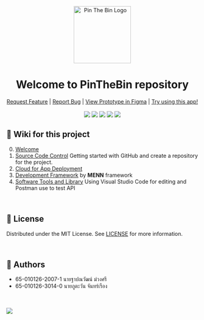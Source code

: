 <p align="center">
  <img src="https://github.com/ATOMIC09/PinTheBin/assets/66838025/609dc6ea-c31b-4ba3-b267-9d64933a46df" alt="Pin The Bin Logo" width="150" height="150">
  <h1 align="center">Welcome to PinTheBin repository</h3>
</p>

<p align="center">
  <a href="https://github.com/I2eNamE/PinTheBin/issues">Request Feature</a>
  |
  <a href="https://github.com/I2eNamE/PinTheBin/issues">Report Bug</a>
  |
  <a href="https://www.figma.com/file/f2s3216X8QMufOLoHEMDZT/PinTheBinFrontendV1?type=design&node-id=0%3A1&mode=design&t=7SBPC1QQjXNYJGVF-1&authuser=0">View Prototype in Figma</a>
  |
  <a href="https://pinthebin.vercel.app/">Try using this app!</a>
  <br/>
  <br/>
  <img src="https://img.shields.io/github/contributors/I2eNamE/PinTheBin?color=dark-green">
  <img src="https://img.shields.io/github/forks/I2eNamE/PinTheBin?style=social">
  <img src="https://img.shields.io/github/stars/I2eNamE/PinTheBin?style=social">
  <img src="https://img.shields.io/github/issues/I2eNamE/PinTheBin">
  <img src="https://img.shields.io/github/license/I2eNamE/PinTheBin">
  <br/>

## 📃 Wiki for this project
0. [Welcome](https://github.com/I2eNamE/pinTheBin/wiki/00-%E2%80%90-Welcome)
1. [Source Code Control](https://github.com/I2eNamE/pinTheBin/wiki/01-%E2%80%90-Source-Code-Control) Getting started with GitHub and create a repository for the project.
2. [Cloud for App Deployment](https://github.com/I2eNamE/pinTheBin/wiki/02-%E2%80%90-Cloud-for-App-Deployment)
3. [Development Framework](https://github.com/I2eNamE/pinTheBin/wiki/03-%E2%80%90-Development-Framework) by **MENN** framework
4. [Software Tools and Library](https://github.com/I2eNamE/pinTheBin/wiki/04-%E2%80%90-Software-Tools-and-Library)
Using Visual Studio Code for editing and Postman use to test API

<br/>

## 🔨 License
Distributed under the MIT License. See [LICENSE](https://github.com/I2eNamE/PinTheBin/blob/main/LICENSE) for more information.

<br/>

## 📝 Authors
* 65-010126-2007-1 นายฐาปณวัฒน์ ม่วงศรี
* 65-010126-3014-0 นายภูตะวัน จันทร์เรือง

<br/>
<br/>
<img src="https://github.com/I2eNamE/pinTheBin/assets/66838025/663a8421-5e77-415c-b7d0-9afa1c4f793a">
